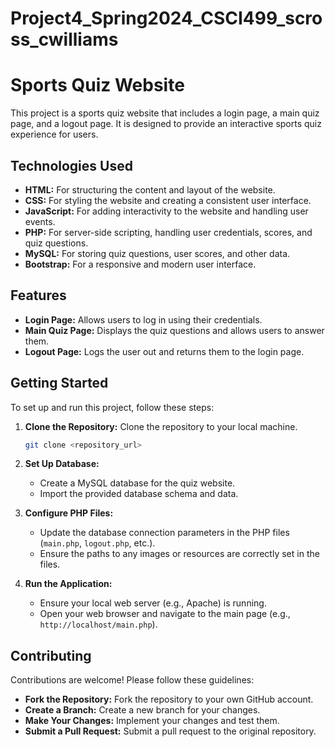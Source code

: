# Project4_Spring2024_CSCI499_scross_cwilliams

# Sports Quiz Website

This project is a sports quiz website that includes a login page, a main quiz page, and a logout page. It is designed to provide an interactive sports quiz experience for users.

## Technologies Used

- **HTML:** For structuring the content and layout of the website.
- **CSS:** For styling the website and creating a consistent user interface.
- **JavaScript:** For adding interactivity to the website and handling user events.
- **PHP:** For server-side scripting, handling user credentials, scores, and quiz questions.
- **MySQL:** For storing quiz questions, user scores, and other data.
- **Bootstrap:** For a responsive and modern user interface.

## Features

- **Login Page:** Allows users to log in using their credentials.
- **Main Quiz Page:** Displays the quiz questions and allows users to answer them.
- **Logout Page:** Logs the user out and returns them to the login page.

## Getting Started

To set up and run this project, follow these steps:

1. **Clone the Repository:** Clone the repository to your local machine.

    ```bash
    git clone <repository_url>
    ```

2. **Set Up Database:**
    - Create a MySQL database for the quiz website.
    - Import the provided database schema and data.

3. **Configure PHP Files:**
    - Update the database connection parameters in the PHP files (`main.php`, `logout.php`, etc.).
    - Ensure the paths to any images or resources are correctly set in the files.

4. **Run the Application:**
    - Ensure your local web server (e.g., Apache) is running.
    - Open your web browser and navigate to the main page (e.g., `http://localhost/main.php`).

## Contributing

Contributions are welcome! Please follow these guidelines:

- **Fork the Repository:** Fork the repository to your own GitHub account.
- **Create a Branch:** Create a new branch for your changes.
- **Make Your Changes:** Implement your changes and test them.
- **Submit a Pull Request:** Submit a pull request to the original repository.
